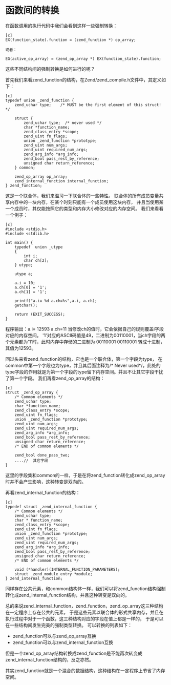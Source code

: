 # 函数间的转换

在函数调用的执行代码中我们会看到这样一些强制转换：
    
    [c]
    EX(function_state).function = (zend_function *) op_array;

    或者：

    EG(active_op_array) = (zend_op_array *) EX(function_state).function;

这些不同结构间的强制转换是如何进行的呢？

首先我们来看zend_function的结构，在Zend/zend_compile.h文件中，其定义如下：

    [c]
    typedef union _zend_function {
        zend_uchar type;	/* MUST be the first element of this struct! */

        struct {
            zend_uchar type;  /* never used */
            char *function_name;
            zend_class_entry *scope;
            zend_uint fn_flags;
            union _zend_function *prototype;
            zend_uint num_args;
            zend_uint required_num_args;
            zend_arg_info *arg_info;
            zend_bool pass_rest_by_reference;
            unsigned char return_reference;
        } common;

        zend_op_array op_array;
        zend_internal_function internal_function;
    } zend_function;

这是一个联合体，我们来温习一下联合体的一些特性。
联合体的所有成员变量共享内存中的一块内存，在某个时刻只能有一个成员使用这块内存，
并且当使用某一个成员时，其仅能按照它的类型和内存大小修改对应的内存空间。
我们来看看一个例子：

    [c]
    #include <stdio.h>
    #include <stdlib.h>

    int main() {
        typedef  union _utype 
        { 
            int i; 
            char ch[2]; 
        } utype; 

        utype a;

        a.i = 10;
        a.ch[0] = '1'; 
        a.ch[1] = '1';

        printf("a.i= %d a.ch=%s",a.i, a.ch); 
        getchar();

        return (EXIT_SUCCESS);
    }

程序输出：a.i= 12593 a.ch=11
当修改ch的值时，它会依据自己的规则覆盖i字段对应的内存空间。
'1'对应的ASCII码值是49，二进制为00110001，当ch字段的两个元素都为'1'时，此时内存中存储的二进制为 00110001 00110001
转成十进制，其值为12593。

回过头来看zend_function的结构，它也是一个联合体，第一个字段为type，
在common中第一个字段也为type，并且其后面注释为/* Never used*/，此处的type字段的作用就是为第一个字段的type留下内存空间。并且不让其它字段干扰了第一个字段。
我们再看zend_op_array的结构：

    [c]
    struct _zend_op_array {
        /* Common elements */
        zend_uchar type;
        char *function_name;		
        zend_class_entry *scope;
        zend_uint fn_flags;
        union _zend_function *prototype;
        zend_uint num_args;
        zend_uint required_num_args;
        zend_arg_info *arg_info;
        zend_bool pass_rest_by_reference;
        unsigned char return_reference;
        /* END of common elements */

        zend_bool done_pass_two;
        ....//  其它字段
    }

这里的字段集和common的一样，于是在将zend_function转化成zend_op_array时并不会产生影响，这种转变是双向的。

再看zend_internal_function的结构：

    [c]
    typedef struct _zend_internal_function {
        /* Common elements */
        zend_uchar type;
        char * function_name;
        zend_class_entry *scope;
        zend_uint fn_flags;
        union _zend_function *prototype;
        zend_uint num_args;
        zend_uint required_num_args;
        zend_arg_info *arg_info;
        zend_bool pass_rest_by_reference;
        unsigned char return_reference;
        /* END of common elements */

        void (*handler)(INTERNAL_FUNCTION_PARAMETERS);
        struct _zend_module_entry *module;
    } zend_internal_function;

同样存在公共元素，和common结构体一样，我们可以将zend_function结构强制转化成zend_internal_function结构，并且这种转变是双向的。

总的来说zend_internal_function，zend_function，zend_op_array这三种结构在一定程序上存在公共的元素，
于是这些元素以联合体的形式共享内存，并且在执行过程中对于一个函数，这三种结构对应的字段在值上都是一样的，
于是可以在一些结构间发生完美的强制类型转换。
可以转换的列表如下：

* zend_function可以与zend_op_array互换
* zend_function可以与zend_internal_function互换

但是一个zend_op_array结构转换成zend_function是不能再次转变成zend_internal_function结构的，反之亦然。

其实zend_function就是一个混合的数据结构，这种结构在一定程序上节省了内存空间。 

